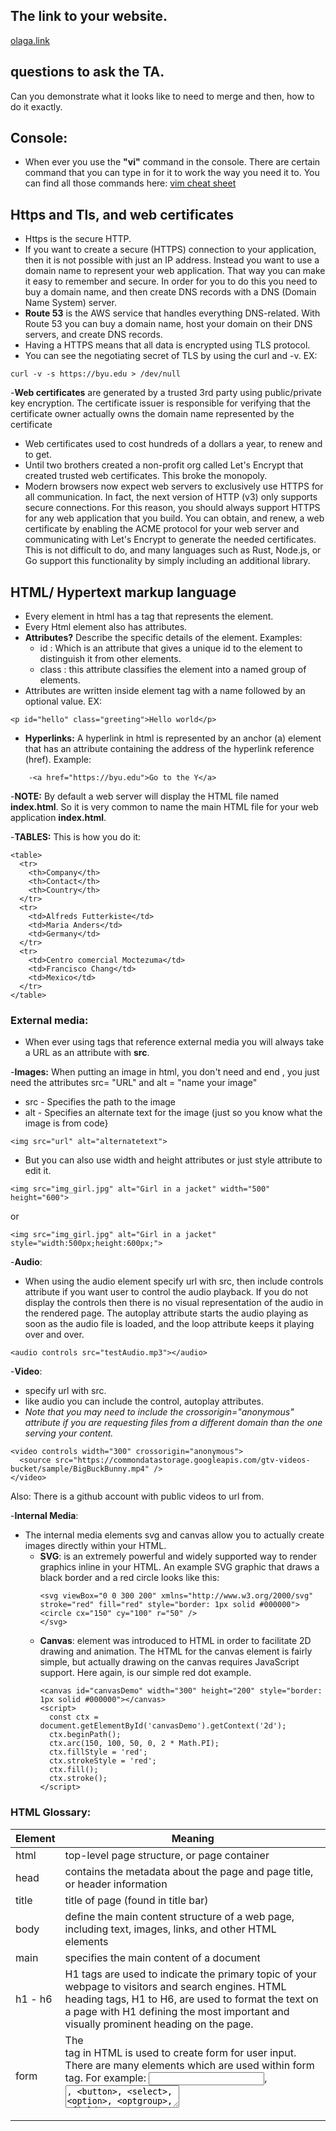 ## The link to your website.
[olaga.link](https://olaga.link/)

## questions to ask the TA.
Can you demonstrate what it looks like to need to merge and then, how to do it exactly.

## Console:
- When ever you use the **"vi"** command in the console. There are certain command that you can type in for it to work the way you need it to. You can find all those commands here: [vim cheat sheet](https://vim.rtorr.com/)

## Https and Tls, and web certificates
- Https is the secure HTTP.
- If you want to create a secure (HTTPS) connection to your application, then it is not possible with just an IP address. Instead you want to use a domain name to represent your web application. That way you can make it easy to remember and secure. In order for you to do this you need to buy a domain name, and then create DNS records with a DNS (Domain Name System) server.
- **Route 53** is the AWS service that handles everything DNS-related. With Route 53 you can buy a domain name, host your domain on their DNS servers, and create DNS records.
- Having a HTTPS means that all data is encrypted using TLS protocol.
- You can see the negotiating secret of TLS by using the curl and -v. EX:
```
curl -v -s https://byu.edu > /dev/null
```
-**Web certificates** are generated by a trusted 3rd party using public/private key encryption. The certificate issuer is responsible for verifying that the certificate owner actually owns the domain name represented by the certificate
- Web certificates used to cost hundreds of a dollars a year, to renew and to get. 
- Until two brothers created a non-profit org called Let's Encrypt that created trusted web certificates. This broke the monopoly.
- Modern browsers now expect web servers to exclusively use HTTPS for all communication. In fact, the next version of HTTP (v3) only supports secure connections. For this reason, you should always support HTTPS for any web application that you build.
You can obtain, and renew, a web certificate by enabling the ACME protocol for your web server and communicating with Let's Encrypt to generate the needed certificates. This is not difficult to do, and many languages such as Rust, Node.js, or Go support this functionality by simply including an additional library.



## HTML/ Hypertext markup language
- Every element in html has a tag that represents the element.
- Every Html element also has attributes.
- **Attributes?** Describe the specific details of the element. Examples:
  - id : Which is an attribute that gives a unique id to the element to distinguish it from other elements.
  - class : this attribute classifies the element into a named group of elements.
- Attributes are written inside element tag with a name followed by an optional value. EX:
```
<p id="hello" class="greeting">Hello world</p>
```
- **Hyperlinks:** A hyperlink in html is represented by an anchor (a) element that has an attribute containing the address of the hyperlink reference (href). Example:
```
    -<a href="https://byu.edu">Go to the Y</a>
```
-**NOTE:** By default a web server will display the HTML file named **index.html**. So it is very common to name the main HTML file for your web application **index.html**.

-**TABLES:** This is how you do it:
```
<table>
  <tr>
    <th>Company</th>
    <th>Contact</th>
    <th>Country</th>
  </tr>
  <tr>
    <td>Alfreds Futterkiste</td>
    <td>Maria Anders</td>
    <td>Germany</td>
  </tr>
  <tr>
    <td>Centro comercial Moctezuma</td>
    <td>Francisco Chang</td>
    <td>Mexico</td>
  </tr>
</table>
```
### External media:
- When ever using tags that reference external media you will always take a URL as an attribute with **src**.
  
-**Images:** When putting an image in html, you don't need and end </img>, you just need the attributes src= "URL" and alt = "name your image"
  - src - Specifies the path to the image
  - alt - Specifies an alternate text for the image (just so you know what the image is from code}
```
<img src="url" alt="alternatetext">
```
- But you can also use width and height attributes or just style attribute to edit it.
```
<img src="img_girl.jpg" alt="Girl in a jacket" width="500" height="600">
```
or
```
<img src="img_girl.jpg" alt="Girl in a jacket" style="width:500px;height:600px;">
```

-**Audio**:
  - When using the audio element specify url with src, then include controls attribute if you want user to control the audio playback. If you do not display the controls then there is no visual representation of the audio in the rendered page. The autoplay attribute starts the audio playing as soon as the audio file is loaded, and the loop attribute keeps it playing over and over.
```
<audio controls src="testAudio.mp3"></audio>
```

-**Video**: 
  - specify url with src.
  - like audio you can include the control, autoplay attributes.
  - *Note that you may need to include the crossorigin="anonymous" attribute if you are requesting files from a different domain than the one serving your content.*
```
<video controls width="300" crossorigin="anonymous">
  <source src="https://commondatastorage.googleapis.com/gtv-videos-bucket/sample/BigBuckBunny.mp4" />
</video>
```
Also: There is a github account with public videos to url from.

-**Internal Media**:
- The internal media elements svg and canvas allow you to actually create images directly within your HTML.
  - **SVG**: is an extremely powerful and widely supported way to render graphics inline in your HTML. An example SVG graphic that draws a black border and a red circle looks like this:
    ```
    <svg viewBox="0 0 300 200" xmlns="http://www.w3.org/2000/svg" stroke="red" fill="red" style="border: 1px solid #000000">
    <circle cx="150" cy="100" r="50" />
    </svg>
    ```
  - **Canvas**: element was introduced to HTML in order to facilitate 2D drawing and animation. The HTML for the canvas element is fairly simple, but actually drawing on the canvas requires JavaScript support. Here again, is our simple red dot example.
    ```
    <canvas id="canvasDemo" width="300" height="200" style="border: 1px solid #000000"></canvas>
    <script>
      const ctx = document.getElementById('canvasDemo').getContext('2d');
      ctx.beginPath();
      ctx.arc(150, 100, 50, 0, 2 * Math.PI);
      ctx.fillStyle = 'red';
      ctx.strokeStyle = 'red';
      ctx.fill();
      ctx.stroke();
    </script>
    ```


### HTML Glossary:
|Element | Meaning     |
|------|-------------|
|html| top-level page structure, or page container|
|head| contains the metadata about the page and page title, or header information|
|title| title of page (found in title bar)|
|body| define the main content structure of a web page, including text, images, links, and other HTML elements|
|main| specifies the main content of a document|
|h1 - h6| H1 tags are used to indicate the primary topic of your webpage to visitors and search engines. HTML heading tags, H1 to H6, are used to format the text on a page with H1 defining the most important and visually prominent heading on the page.|
|form|The <form> tag in HTML is used to create form for user input. There are many elements which are used within form tag. For example: <input>, <textarea>, <button>, <select>, <option>, <optgroup>, <fieldset>, <label>. ... input: It is used to specify the input field for user.|
|fieldset|The <fieldset> tag is used to group related elements in a form. The <fieldset> tag draws a box around the related elements.|
|!DOCTYPE html| All html documents must start with this|
|html lang="en"|This represent root of HTML document. The container for all html elements. Always include html lang attribute inside html taf to declare language of web page. To assit search engines.|
|Metadata| Metadata is not displayed. Defines the document title,character set, style, and other meta info|
|meta charset=" UTF-8" | makes it possible to use emojis and other characters that aren't in the traditional ASCII character set on your webpage. If you don't use the tag, then you will need to look up HTML entities to manually insert an emoji or other character.|
|meta name="viewport" content="width=device-width, initial-scale=1.0" |sets the initial zoom level when the page is first loaded by the browser|
|nav| The <nav> element in HTML is used to represent a section of a page that contains navigation links. These links can be to other pages or to different parts of the same page |
|attribute= placeholder| 

## CSS:
- With CSS a web programmer can animate the page, deploy custom fonts, respond to user actions, and dynamically alter the entire layout of the page based on the size of a device and its orientation.
- CSS is primarily concerned with defining rulesets, or simply rules. A rule is comprised of a selector that selects the elements to apply the rule to, and one or more declarations that represent the property to style with the given property value.
Example:
```
p {
  font-family: sans-serif;
  font-size: 2em;
  color: navy;
  text-shadow: 3px 3px 1px #cccccc;
}
```
The selector p selects all paragraph elements in the HTML document. The four specified declarations then: 1) change the font to use a sans-serif font, 2) increase the font size to be twice as big as the default font, 3) change the text color to be navy, and 4) create a gray shadow for the text. The result looks like this.
[image of what code above does](https://raw.githubusercontent.com/webprogramming260/.github/main/profile/css/introduction/cssSimpleRule.jpg)

